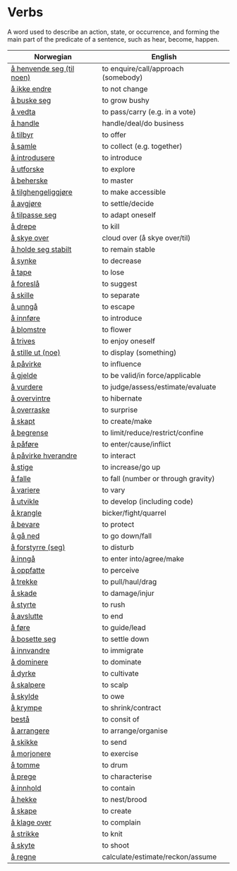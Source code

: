 # Verbs

A word used to describe an action, state, or occurrence, and forming the main part of the predicate of a sentence, such as hear, become, happen.

| Norwegian | English |
| --- | --- |
| [å henvende seg (til noen)](https://www.ordnett.no/search?language=no&phrase=å%20henvende%20seg%20(til%20noen)) | to enquire/call/approach (somebody) |
| [å ikke endre](https://www.ordnett.no/search?language=no&phrase=å%20ikke%20endre) | to not change |
| [å buske seg](https://www.ordnett.no/search?language=no&phrase=å%20buske%20seg) | to grow bushy |
| [å vedta](https://www.ordnett.no/search?language=no&phrase=å%20vedta) | to pass/carry (e.g. in a vote) |
| [å handle](https://www.ordnett.no/search?language=no&phrase=å%20handle) | handle/deal/do business |
| [å tilbyr](https://www.ordnett.no/search?language=no&phrase=å%20tilbyr) | to offer |
| [å samle](https://www.ordnett.no/search?language=no&phrase=å%20samle) | to collect (e.g. together) |
| [å introdusere](https://www.ordnett.no/search?language=no&phrase=å%20introdusere) | to introduce |
| [å utforske](https://www.ordnett.no/search?language=no&phrase=å%20utforske) | to explore |
| [å beherske](https://www.ordnett.no/search?language=no&phrase=å%20beherske) | to master |
| [å tilghengeliggjøre](https://www.ordnett.no/search?language=no&phrase=å%20tilghengeliggjøre) | to make accessible |
| [å avgjøre](https://www.ordnett.no/search?language=no&phrase=å%20avgjøre) | to settle/decide |
| [å tilpasse seg](https://www.ordnett.no/search?language=no&phrase=å%20tilpasse%20seg) | to adapt oneself |
| [å drepe](https://www.ordnett.no/search?language=no&phrase=å%20drepe) | to kill |
| [å skye over](https://www.ordnett.no/search?language=no&phrase=å%20skye%20over) | cloud over (å skye over/til) |
| [å holde seg stabilt](https://www.ordnett.no/search?language=no&phrase=å%20holde%20seg%20stabilt) | to remain stable |
| [å synke](https://www.ordnett.no/search?language=no&phrase=å%20synke) | to decrease |
| [å tape](https://www.ordnett.no/search?language=no&phrase=å%20tape) | to lose |
| [å foreslå](https://www.ordnett.no/search?language=no&phrase=å%20foreslå) | to suggest |
| [å skille](https://www.ordnett.no/search?language=no&phrase=å%20skille) | to separate |
| [å unngå](https://www.ordnett.no/search?language=no&phrase=å%20unngå) | to escape |
| [å innføre](https://www.ordnett.no/search?language=no&phrase=å%20innføre) | to introduce |
| [å blomstre](https://www.ordnett.no/search?language=no&phrase=å%20blomstre) | to flower |
| [å trives](https://www.ordnett.no/search?language=no&phrase=å%20trives) | to enjoy oneself |
| [å stille ut (noe)](https://www.ordnett.no/search?language=no&phrase=å%20stille%20ut%20(noe)) | to display (something) |
| [å påvirke](https://www.ordnett.no/search?language=no&phrase=å%20påvirke) | to influence |
| [å gjelde](https://www.ordnett.no/search?language=no&phrase=å%20gjelde) | to be valid/in force/applicable |
| [å vurdere](https://www.ordnett.no/search?language=no&phrase=å%20vurdere) | to judge/assess/estimate/evaluate |
| [å overvintre](https://www.ordnett.no/search?language=no&phrase=å%20overvintre) | to hibernate |
| [å overraske](https://www.ordnett.no/search?language=no&phrase=å%20overraske) | to surprise |
| [å skapt](https://www.ordnett.no/search?language=no&phrase=å%20skapt) | to create/make |
| [å begrense](https://www.ordnett.no/search?language=no&phrase=å%20begrense) | to limit/reduce/restrict/confine |
| [å påføre](https://www.ordnett.no/search?language=no&phrase=å%20påføre) | to enter/cause/inflict |
| [å påvirke hverandre](https://www.ordnett.no/search?language=no&phrase=å%20påvirke%20hverandre) | to interact |
| [å stige](https://www.ordnett.no/search?language=no&phrase=å%20stige) | to increase/go up |
| [å falle](https://www.ordnett.no/search?language=no&phrase=å%20falle) | to fall (number or through gravity) |
| [å variere](https://www.ordnett.no/search?language=no&phrase=å%20variere) | to vary |
| [å utvikle](https://www.ordnett.no/search?language=no&phrase=å%20utvikle) | to develop (including code) |
| [å krangle](https://www.ordnett.no/search?language=no&phrase=å%20krangle) | bicker/fight/quarrel |
| [å bevare](https://www.ordnett.no/search?language=no&phrase=å%20bevare) | to protect |
| [å gå ned](https://www.ordnett.no/search?language=no&phrase=å%20gå%20ned) | to go down/fall |
| [å forstyrre (seg)](https://www.ordnett.no/search?language=no&phrase=å%20forstyrre%20(seg)) | to disturb |
| [å inngå](https://www.ordnett.no/search?language=no&phrase=å%20inngå) | to enter into/agree/make |
| [å oppfatte](https://www.ordnett.no/search?language=no&phrase=å%20oppfatte) | to perceive |
| [å trekke](https://www.ordnett.no/search?language=no&phrase=å%20trekke) | to pull/haul/drag |
| [å skade](https://www.ordnett.no/search?language=no&phrase=å%20skade) | to damage/injur |
| [å styrte](https://www.ordnett.no/search?language=no&phrase=å%20styrte) | to rush |
| [å avslutte](https://www.ordnett.no/search?language=no&phrase=å%20avslutte) | to end |
| [å føre](https://www.ordnett.no/search?language=no&phrase=å%20føre) | to guide/lead |
| [å bosette seg](https://www.ordnett.no/search?language=no&phrase=å%20bosette%20seg) | to settle down |
| [å innvandre](https://www.ordnett.no/search?language=no&phrase=å%20innvandre) | to immigrate |
| [å dominere](https://www.ordnett.no/search?language=no&phrase=å%20dominere) | to dominate |
| [å dyrke](https://www.ordnett.no/search?language=no&phrase=å%20dyrke) | to cultivate |
| [å skalpere](https://www.ordnett.no/search?language=no&phrase=å%20skalpere) | to scalp |
| [å skylde](https://www.ordnett.no/search?language=no&phrase=å%20skylde) | to owe |
| [å krympe](https://www.ordnett.no/search?language=no&phrase=å%20krympe) | to shrink/contract |
| [bestå](https://www.ordnett.no/search?language=no&phrase=bestå) | to consit of |
| [å arrangere](https://www.ordnett.no/search?language=no&phrase=å%20arrangere) | to arrange/organise |
| [å skikke](https://www.ordnett.no/search?language=no&phrase=å%20skikke) | to send |
| [å morjonere](https://www.ordnett.no/search?language=no&phrase=å%20morjonere) | to exercise |
| [å tomme](https://www.ordnett.no/search?language=no&phrase=å%20tomme) | to drum |
| [å prege](https://www.ordnett.no/search?language=no&phrase=å%20prege) | to characterise |
| [å innhold](https://www.ordnett.no/search?language=no&phrase=å%20innhold) | to contain |
| [å hekke](https://www.ordnett.no/search?language=no&phrase=å%20hekke) | to nest/brood |
| [å skape](https://www.ordnett.no/search?language=no&phrase=å%20skape) | to create |
| [å klage over](https://www.ordnett.no/search?language=no&phrase=å%20klage%20over) | to complain |
| [å strikke](https://www.ordnett.no/search?language=no&phrase=å%20strikke) | to knit |
| [å skyte](https://www.ordnett.no/search?language=no&phrase=å%20skyte) | to shoot |
| [å regne](https://www.ordnett.no/search?language=no&phrase=å%20regne) | calculate/estimate/reckon/assume |

